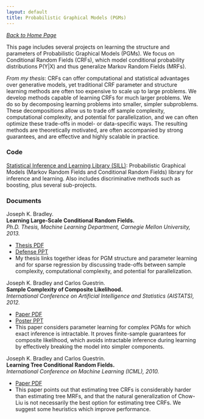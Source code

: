 ```yaml
---
layout: default
title: Probabilistic Graphical Models (PGMs)
---
```


<i>[Back to Home Page](../README.md)</i>

This page includes several projects on learning the structure and parameters of Probabilistic Graphical Models (PGMs).
We focus on Conditional Random Fields (CRFs), which model conditional probability distributions P(Y|X) and thus
generalize Markov Random Fields (MRFs).

<i>From my thesis</i>: CRFs can offer computational and statistical advantages over generative models, yet traditional
CRF parameter and structure learning methods are often too expensive to scale up to large problems. We develop methods
capable of learning CRFs for much larger problems. We do so by decomposing learning problems into smaller, simpler
subproblems. These decompositions allow us to trade off sample complexity, computational complexity, and potential
for parallelization, and we can often optimize these trade-offs in model- or data-specific ways. The resulting methods
are theoretically motivated, are often accompanied by strong guarantees, and are effective and highly scalable in
practice.

### Code

[Statistical Inference and Learning Library (SILL)](SILL.md):
Probabilistic Graphical Models (Markov Random Fields and Conditional Random Fields) library for inference and learning.
Also includes discriminative methods such as boosting, plus several sub-projects.

### Documents

Joseph K. Bradley.
<br><b>Learning Large-Scale Conditional Random Fields.</b>
<br><i>Ph.D. Thesis, Machine Learning Department, Carnegie Mellon University, 2013.</i>

* [Thesis PDF](/assets/papers/2013_JosephBradley_thesis.pdf)
* [Defense PPT](/assets/papers/2013_JosephBradley_defense.ppt)
* My thesis links together ideas for PGM structure and parameter learning and for sparse regression by discussing trade-offs between sample complexity, computational complexity, and potential for parallelization.

Joseph K. Bradley and Carlos Guestrin.
<br><b>Sample Complexity of Composite Likelihood.</b>
<br><i>International Conference on Artificial Intelligence and Statistics (AISTATS), 2012.</i>

* [Paper PDF](/assets/papers/2012_aistats_complike.pdf)
* [Poster PPT](/assets/papers/2012_aistats_complike_poster.ppt)
* This paper considers parameter learning for complex PGMs for which exact inference is intractable.  It proves finite-sample guarantees for composite likelihood, which avoids intractable inference during learning by effectively breaking the model into simpler components.

Joseph K. Bradley and Carlos Guestrin.
<br><b>Learning Tree Conditional Random Fields.</b>
<br><i>International Conference on Machine Learning (ICML), 2010.</i>

* [Paper PDF](/assets/papers/2010_crf_structure.pdf)
* This paper points out that estimating tree CRFs is considerably harder than estimating tree MRFs, and that the natural generalization of Chow-Liu is not necessarily the best option for estimating tree CRFs.  We suggest some heuristics which improve performance.
